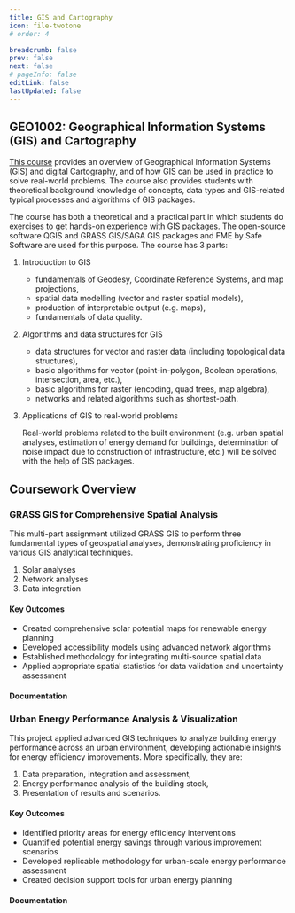 ```yaml
---
title: GIS and Cartography
icon: file-twotone
# order: 4

breadcrumb: false
prev: false
next: false
# pageInfo: false
editLink: false
lastUpdated: false
---
```


## GEO1002: Geographical Information Systems (GIS) and Cartography
[This course](https://www.studiegids.tudelft.nl/a101_displayCourse.do?course_id=63949) provides an overview of Geographical Information Systems (GIS) and digital Cartography, and of how GIS can be used in practice to solve real-world problems. The course also provides students with theoretical background knowledge of concepts, data types and GIS-related typical processes and algorithms of GIS packages.

The course has both a theoretical and a practical part in which students do exercises to get hands-on experience with GIS packages. The open-source software QGIS and GRASS GIS/SAGA GIS packages and FME by Safe Software are used for this purpose. The course has 3 parts:

1. Introduction to GIS
    - fundamentals of Geodesy, Coordinate Reference Systems, and map projections,
    - spatial data modelling (vector and raster spatial models),
    - production of interpretable output (e.g. maps),
    - fundamentals of data quality.

2. Algorithms and data structures for GIS
    - data structures for vector and raster data (including topological data structures),
    - basic algorithms for vector (point-in-polygon, Boolean operations, intersection, area, etc.),
    - basic algorithms for raster (encoding, quad trees, map algebra),
    - networks and related algorithms such as shortest-path.

3. Applications of GIS to real-world problems  

    Real-world problems related to the built environment (e.g. urban spatial analyses, estimation of energy demand for buildings, determination of noise impact due to construction of infrastructure, etc.) will be solved with the help of GIS packages.

## Coursework Overview
### GRASS GIS for Comprehensive Spatial Analysis
This multi-part assignment utilized GRASS GIS to perform three fundamental types of geospatial analyses, demonstrating proficiency in various GIS analytical techniques.
1. Solar analyses
2. Network analyses
3. Data integration

#### Key Outcomes
- Created comprehensive solar potential maps for renewable energy planning
- Developed accessibility models using advanced network algorithms
- Established methodology for integrating multi-source spatial data
- Applied appropriate spatial statistics for data validation and uncertainty assessment

#### Documentation
<PDF url="/files/1002/geo_1002_A1.pdf" width=600px height=500px /> 


### Urban Energy Performance Analysis & Visualization
This project applied advanced GIS techniques to analyze building energy performance across an urban environment, developing actionable insights for energy efficiency improvements. More specifically, they are:
1. Data preparation, integration and assessment,
2. Energy performance analysis of the building stock,
3. Presentation of results and scenarios.

#### Key Outcomes
- Identified priority areas for energy efficiency interventions
- Quantified potential energy savings through various improvement scenarios
- Developed replicable methodology for urban-scale energy performance assessment
- Created decision support tools for urban energy planning

#### Documentation
<PDF url="/files/1002/geo_1002_A2.pdf" width=600px height=500px /> 

